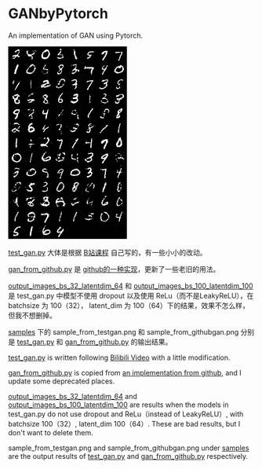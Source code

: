 # GANbyPytorch
An implementation of GAN using Pytorch.

![sample_from_testgan.png](samples%2Fsample_from_testgan.png)

[test_gan.py](test_gan.py) 大体是根据 [B站课程](https://www.bilibili.com/video/BV1VT4y1e796/?spm_id_from=333.337.search-card.all.click&vd_source=c960549e8f49b2d8be21a60e6bbd2280)
自己写的，有一些小小的改动。

[gan_from_github.py](gan_from_github.py) 是 [github的一种实现](https://github.com/lyeoni/pytorch-mnist-GAN)，更新了一些老旧的用法。

[output_images_bs_32_latentdim_64](output_images_bs_32_latentdim_64) 和 [output_images_bs_100_latentdim_100](output_images_bs_100_latentdim_100)
是 test_gan.py 中模型不使用 dropout 以及使用 ReLu（而不是LeakyReLU），在 batchsize 为 100（32）， latent_dim 为 100（64）下的结果，效果不怎么样，但我不想删掉。

[samples](samples) 下的 sample_from_testgan.png  和 sample_from_githubgan.png 
分别是 [test_gan.py](test_gan.py) 和 [gan_from_github.py](gan_from_github.py) 的输出结果。



[test_gan.py](test_gan.py) is written following [Bilibili Video](https://www.bilibili.com/video/BV1VT4y1e796/?spm_id_from=333.337.search-card.all.click&vd_source=c960549e8f49b2d8be21a60e6bbd2280)
with a little modification.

[gan_from_github.py](gan_from_github.py) is copied from [an implementation from github](https://github.com/lyeoni/pytorch-mnist-GAN), and I update some deprecated places.

[output_images_bs_32_latentdim_64](output_images_bs_32_latentdim_64) and [output_images_bs_100_latentdim_100](output_images_bs_100_latentdim_100)
are results when the models in test_gan.py do not use dropout and ReLu（instead of LeakyReLU）, with batchsize 100（32）, latent_dim 100（64）.
These are bad results, but I don't want to delete them.

sample_from_testgan.png and sample_from_githubgan.png under [samples](samples)
are the output results of [test_gan.py](test_gan.py) and [gan_from_github.py](gan_from_github.py) respectively.